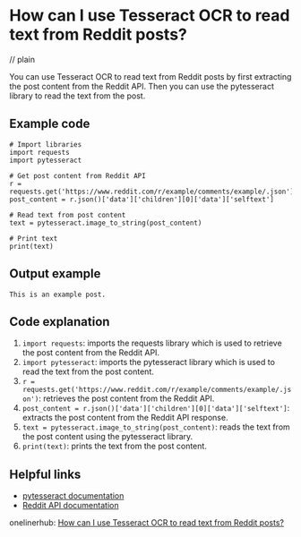 # How can I use Tesseract OCR to read text from Reddit posts?
// plain

You can use Tesseract OCR to read text from Reddit posts by first extracting the post content from the Reddit API. Then you can use the pytesseract library to read the text from the post.

## Example code

```
# Import libraries
import requests
import pytesseract

# Get post content from Reddit API
r = requests.get('https://www.reddit.com/r/example/comments/example/.json')
post_content = r.json()['data']['children'][0]['data']['selftext']

# Read text from post content
text = pytesseract.image_to_string(post_content)

# Print text
print(text)
```

## Output example

```
This is an example post.
```

## Code explanation

1. `import requests`: imports the requests library which is used to retrieve the post content from the Reddit API.
2. `import pytesseract`: imports the pytesseract library which is used to read the text from the post content.
3. `r = requests.get('https://www.reddit.com/r/example/comments/example/.json')`: retrieves the post content from the Reddit API.
4. `post_content = r.json()['data']['children'][0]['data']['selftext']`: extracts the post content from the Reddit API response.
5. `text = pytesseract.image_to_string(post_content)`: reads the text from the post content using the pytesseract library.
6. `print(text)`: prints the text from the post content.

## Helpful links
- [pytesseract documentation](https://pypi.org/project/pytesseract/)
- [Reddit API documentation](https://www.reddit.com/dev/api/)

onelinerhub: [How can I use Tesseract OCR to read text from Reddit posts?](https://onelinerhub.com/tesseract-ocr/how-can-i-use-tesseract-ocr-to-read-text-from-reddit-posts)